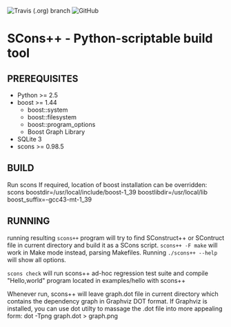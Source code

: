![Travis (.org) branch](https://img.shields.io/travis/loonycyborg/scons-plusplus/master)
![GitHub](https://img.shields.io/github/license/loonycyborg/scons-plusplus)

SCons++ - Python-scriptable build tool
======================================

PREREQUISITES
-------------
* Python >= 2.5
* boost >= 1.44
  * boost::system
  * boost::filesystem
  * boost::program_options
  * Boost Graph Library
* SQLite 3
* scons >= 0.98.5

BUILD
-----
Run scons
If required, location of boost installation can be overridden:
    scons boostdir=/usr/local/include/boost-1_39 boostlibdir=/usr/local/lib boost_suffix=-gcc43-mt-1_39

RUNNING
-------
running resulting `scons++` program will try to find SConstruct++ or SContruct file
in current directory and build it as a SCons script. `scons++ -F make` will work in Make
mode instead, parsing Makefiles. Running `./scons++ --help` will show all options.

`scons check` will run scons++ ad-hoc regression test 
suite and compile "Hello,world" program located in 
examples/hello with scons++

Whenever run, scons++ will leave graph.dot file in current
directory which contains the dependency graph in Graphviz DOT format.
If Graphviz is installed, you can use dot utilty to massage the .dot
file into more appealing form:
    dot -Tpng graph.dot > graph.png
